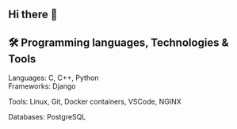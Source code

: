 ## Hi there 👋
## 🛠️ Programming languages, Technologies & Tools
  
Languages: C, C++, Python  
Frameworks: Django  

Tools: Linux, Git, Docker containers, VSCode, NGINX  

Databases: PostgreSQL  

